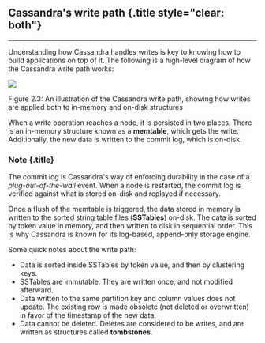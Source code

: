 Cassandra's write path {.title style="clear: both"}
----------------------

* * * * *

Understanding how Cassandra handles writes is key to knowing how to
build applications on top of it. The following is a high-level diagram
of how the Cassandra write path works:

![](./4_files/d8cba1d6-07f7-404e-a4e3-d73233474f3e.png)

Figure 2.3: An illustration of the Cassandra write path, showing how
writes are applied both to in-memory and on-disk structures

When a write operation reaches a node, it is persisted in two places.
There is an in-memory structure known as a **memtable**, which gets the
write. Additionally, the new data is written to the commit log, which is
on-disk.

### Note {.title}

The commit log is Cassandra's way of enforcing durability in the case of
a *plug-out-of-the-wall* event. When a node is restarted, the commit log
is verified against what is stored on-disk and replayed if necessary.

Once a flush of the memtable is triggered, the data stored in memory is
written to the sorted string table files (**SSTables**) on-disk. The
data is sorted by token value in memory, and then written to disk in
sequential order. This is why Cassandra is known for its log-based,
append-only storage engine.

Some quick notes about the write path:

-   Data is sorted inside SSTables by token value, and then by
    clustering keys.
-   SSTables are immutable. They are written once, and not modified
    afterward.
-   Data written to the same partition key and column values does not
    update. The existing row is made obsolete (not deleted or
    overwritten) in favor of the timestamp of the new data.
-   Data cannot be deleted. Deletes are considered to be writes, and are
    written as structures called **tombstones**.

